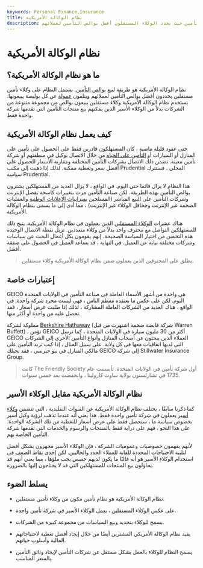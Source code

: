 ```yaml
---
keywords: Personal Finance,Insurance
title: نظام الوكالة الأمريكية
description: نظام الوكالة الأمريكية هو طريقة لبيع بوالص التأمين حيث يحدد الوكلاء المستقلون أفضل بوالص التأمين لعملائهم.
---
```


# نظام الوكالة الأمريكية
## ما هو نظام الوكالة الأمريكية؟

نظام الوكالة الأمريكية هو طريقة لبيع [بوالص التأمين](/insurance). يشتمل النظام على وكلاء تأمين مستقلين يحددون أفضل بوالص التأمين لعملائهم ويتلقون [عمولة](/commission) عن كل بوليصة يبيعونها. يستخدم نظام الوكالة الأمريكية وكلاء مستقلين يبيعون بوالص من مجموعة متنوعة من الشركات بدلاً من الوكلاء الأسير الذين يمكنهم بيع منتجات التأمين التي تقدمها شركة واحدة فقط.

## كيف يعمل نظام الوكالة الأمريكية

حتى عقود قليلة ماضية ، كان المستهلكون قادرين فقط على الحصول على تأمين على المنازل أو السيارات أو [التأمين على الحياة](/lifeinsurance) من خلال الاتصال بوكيل في منطقتهم أو شركة تأمين معينة. تضمن ذلك الاتصال بشركات التأمين المختلفة ومقارنة الأسعار للحصول على أفضل سعر وتغطية ممكنة. لذلك إذا ذهبت إلى مكتب Prudential المحلي ، فستترك سياسة Prudential.

هذا النظام لا يزال قائما حتى اليوم. في الواقع ، لا يزال العديد من المستهلكين يشترون بوالص التأمين بهذه الطريقة. لكن صناعة التأمين مرت بتغييرات كاسحة بفضل الإنترنت وشركات التأمين على البيع المباشر (المسلحين [بميزانيات الإعلانات الوطنية](/budget) والعمليات الضخمة عبر الإنترنت وجحافل الوكلاء عبر الإنترنت) ، مما أدى إلى ما يسمى بنظام الوكالة الأمريكية.

هناك عشرات [الوكلاء المستقلين](/independent-agent) الذين يعملون في نظام الوكالة الأمريكية. يتيح ذلك للمستهلكين التواصل مع محترف واحد بدلاً من وكلاء متعددين. تزيل نقطة الاتصال الوحيدة هذه التخمين من اختيار السياسة الصحيحة. إنهم يقومون بكل أعمال البحث عن سياسات وشركات مختلفة نيابة عن العميل. في النهاية ، قد يساعد العميل في الحصول على صفقة أفضل.

> يطلق على المحترفين الذين يعملون ضمن نظام الوكالة الأمريكية وكلاء مستقلين.

>

## إعتبارات خاصة

GEICO هي واحدة من أشهر الأسماء العاملة في صناعة التأمين في الولايات المتحدة اليوم. لكن على عكس ما يعتقده معظم الناس ، فهي ليست مجرد شركة واحدة. في الواقع ، هناك العديد من الشركات العاملة المشاركة ، لذلك إذا طلبت عرض أسعار ، فقد تحصل عليه من واحدة أو أكثر منها.

مملوكة لشركة [Berkshire Hathaway](/berkshire-hathaway) (شركة قابضة ضخمة اشتهرت من قبل Warren Buffett) ، تؤمن GEICO أكثر من 30 مليون سيارة في الولايات المتحدة ، كما ترسل GEICO العملاء الذين يبحثون عن أصحاب المنازل وأنواع التأمين الأخرى إلى الشركات التي لديها اتفاقيات معها في كل ولاية. على سبيل المثال ، إذا كنت تريد التأمين على مالكي المنازل في نيو جيرسي ، فقد تحيلك GEICO إلى شركة Stillwater Insurance Group.

> كانت The Friendly Society أول شركة تأمين في الولايات المتحدة. تأسست عام 1735 في تشارلستون بولاية ساوث كارولينا ، وانخفضت بعد خمس سنوات.

>

## نظام الوكالة الأمريكية مقابل الوكلاء الأسير

كما ذكرنا سابقًا ، يختلف نظام الوكالة الأمريكية عن القنوات التقليدية ، التي تتضمن [وكلاء أسير](/captive-agent) يعملون في شركة تأمين واحدة فقط. هذا يعني أنه عندما تذهب لرؤية وكيل أسير بخصوص سياسة ما ، ستحصل فقط على عرض أسعار للتغطية من تلك الشركة الواحدة. على هذا النحو ، فهم على دراية فقط بالمنتجات والرسوم والخدمات التي تقدمها شركة التأمين الخاصة بهم.

لأنهم يفهمون خصوصيات وعموميات الشركة ، فإن الوكلاء الأسير مجهزون بشكل أفضل لتلبية الاحتياجات المحددة للغاية للعملاء الجدد والحاليين. لكن إحدى نقاط الضعف في استخدام الوكلاء الأسير هو أنه غالبًا ما يكون لديهم حصص يجب ملؤها ، مما يعني أنهم قد يحاولون بيع المنتجات للمستهلكين التي قد لا يحتاجون إليها بالضرورة.

## يسلط الضوء

- نظام الوكالة الأمريكية هو نظام تأمين مكون من وكلاء تأمين مستقلين.

- على عكس الوكلاء المستقلين ، يعمل الوكلاء الأسير في شركة تأمين واحدة.

- يسمح للوكلاء بتحديد وبيع السياسات من مجموعة كبيرة من الشركات.

- يفيد نظام الوكالة الأمريكي المشترين أيضًا من خلال إيجاد أفضل تغطية لاحتياجاتهم المالية وأسلوب حياتهم.

- يسمح النظام للوكلاء بالعمل بشكل مستقل عن شركات التأمين لإيجاد وثائق التأمين بالسعر المناسب.

